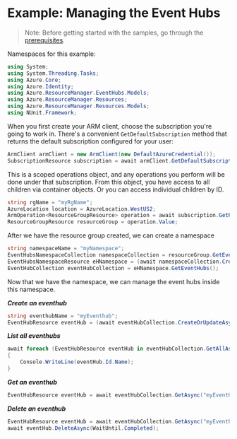 # Example: Managing the Event Hubs
>Note: Before getting started with the samples, go through the [prerequisites](https://github.com/Azure/azure-sdk-for-net/tree/main/sdk/resourcemanager/Azure.ResourceManager#prerequisites).

Namespaces for this example:

```C# Snippet:Managing_Namespaces_Namespaces
using System;
using System.Threading.Tasks;
using Azure.Core;
using Azure.Identity;
using Azure.ResourceManager.EventHubs.Models;
using Azure.ResourceManager.Resources;
using Azure.ResourceManager.Resources.Models;
using NUnit.Framework;
```

When you first create your ARM client, choose the subscription you're going to work in. There's a convenient `GetDefaultSubscription` method that returns the default subscription configured for your user:

```C# Snippet:Managing_EventHubs_DefaultSubscription
ArmClient armClient = new ArmClient(new DefaultAzureCredential());
SubscriptionResource subscription = await armClient.GetDefaultSubscriptionAsync();
```

This is a scoped operations object, and any operations you perform will be done under that subscription. From this object, you have access to all children via container objects. Or you can access individual children by ID.

```C# Snippet:Managing_EventHubs_CreateResourceGroup
string rgName = "myRgName";
AzureLocation location = AzureLocation.WestUS2;
ArmOperation<ResourceGroupResource> operation = await subscription.GetResourceGroups().CreateOrUpdateAsync(WaitUntil.Completed, rgName, new ResourceGroupData(location));
ResourceGroupResource resourceGroup = operation.Value;
```

After we have the resource group created, we can create a namespace

```C# Snippet:Managing_EventHubs_CreateNamespace
string namespaceName = "myNamespace";
EventHubsNamespaceCollection namespaceCollection = resourceGroup.GetEventHubsNamespaces();
EventHubsNamespaceResource eHNamespace = (await namespaceCollection.CreateOrUpdateAsync(WaitUntil.Completed, namespaceName, new EventHubsNamespaceData(location))).Value;
EventHubCollection eventHubCollection = eHNamespace.GetEventHubs();
```

Now that we have the namespace, we can manage the event hubs inside this namespace.

***Create an eventhub***

```C# Snippet:Managing_EventHubs_CreateEventHub
string eventhubName = "myEventhub";
EventHubResource eventHub = (await eventHubCollection.CreateOrUpdateAsync(WaitUntil.Completed, eventhubName, new EventHubData())).Value;
```

***List all eventhubs***

```C# Snippet:Managing_EventHubs_ListEventHubs
await foreach (EventHubResource eventHub in eventHubCollection.GetAllAsync())
{
    Console.WriteLine(eventHub.Id.Name);
}
```

***Get an eventhub***

```C# Snippet:Managing_EventHubs_GetEventHub
EventHubResource eventHub = await eventHubCollection.GetAsync("myEventHub");
```

***Delete an eventhub***

```C# Snippet:Managing_EventHubs_DeleteEventHub
EventHubResource eventHub = await eventHubCollection.GetAsync("myEventhub");
await eventHub.DeleteAsync(WaitUntil.Completed);
```

